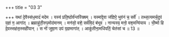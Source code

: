 +++
title = "03 3"

+++
यथा॑ दे॒वैस्स॑ध॒मादं॑ मदेम । यस्य॑ प्रति॒ष्ठोर्व॑न्तरि॑ख्षम् । यस्मा॑द्दे॒वा ज॑ज्ञिरे॒ भुव॑नं च॒ सर्वे॑ । तथ्स॒त्यमर्च॒दुप॑ य॒ज्ञं न॒  आगा॑त् । ब्रह्माहु॑ती॒रुप॒मोद॑मानम् । मन॑सो॒ वशे॒ सर्व॑मि॒दं ब॑भूव । नान्यस्य॒ मनो॒ वश॒मन्वि॑याय । भी॒ष्मो हि  दे॒वस्सह॑स॒स्सही॑यान् । स नो॑ जुषा॒ण उप॑ य॒ज्ञमागा॑त् । आकू॑तीना॒मधि॑पतिं॒ चेत॑सां च ॥ 13 ॥

